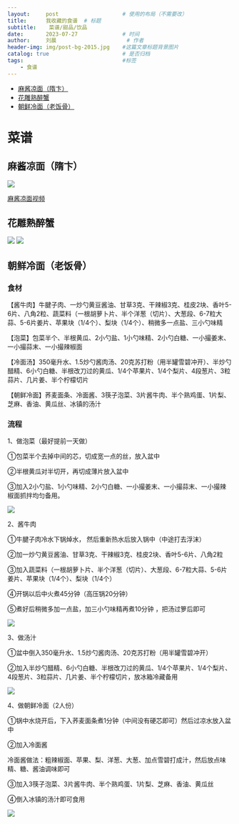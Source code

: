 ```yaml
---
layout:     post   				    # 使用的布局（不需要改）
title:      我收藏的食谱	# 标题 
subtitle:    菜谱/甜品/饮品
date:       2023-07-27 				# 时间
author:     刘晨 						# 作者
header-img: img/post-bg-2015.jpg 	#这篇文章标题背景图片
catalog: true 						# 是否归档
tags:								#标签
    - 食谱
---
```


- [麻酱凉面（隋卞）](#麻酱凉面隋卞)
- [花雕熟醉蟹](#花雕熟醉蟹)
- [朝鲜冷面（老饭骨）](#朝鲜冷面老饭骨)

# 菜谱

## 麻酱凉面（隋卞）

![](https://liuchenmaths-1256826619.cos.ap-nanjing.myqcloud.com/PicGo/202307270817396.png)

[麻酱凉面视频](https://www.bilibili.com/video/BV1vW4y1S7z8/?spm_id_from=333.880.my_history.page.click)

## 花雕熟醉蟹

![](https://liuchenmaths-1256826619.cos.ap-nanjing.myqcloud.com/PicGo/202307270823329.png)
![](https://liuchenmaths-1256826619.cos.ap-nanjing.myqcloud.com/PicGo/202307270824400.png)


## 朝鲜冷面（老饭骨）
### 食材
【酱牛肉】牛腱子肉、一炒勺黄豆酱油、甘草3克、干辣椒3克、桂皮2块、香叶5-6片、八角2粒、蔬菜料（一根胡萝卜片、半个洋葱（切片）、大葱段、6-7粒大蒜、5-6片姜片、苹果块（1/4个）、梨块（1/4个）、稍微多一点盐、三小勺味精

【泡菜】包菜半个、半根黄瓜、2小勺盐、1小勺味精、2小勺白糖、一小撮姜末、一小撮蒜末、一小撮辣椒面

【冷面汤】350毫升水、1.5炒勺酱肉汤、20克苏打粉（用半罐雪碧冲开）、半炒勺醋精、6小勺白糖、半根改刀过的黄瓜、1/4个苹果片、1/4个梨片、4段葱片、3粒蒜片、几片姜、半个柠檬切片

【朝鲜冷面】荞麦面条、冷面酱、3筷子泡菜、3片酱牛肉、半个熟鸡蛋、1片梨、芝麻、香油、黄瓜丝、冰镇的汤汁

### 流程

1、做泡菜（最好提前一天做）

①包菜半个去掉中间的芯，切成宽一点的丝，放入盆中

②半根黄瓜对半切开，再切成薄片放入盆中

③加入2小勺盐、1小勺味精、2小勺白糖、一小撮姜末、一小撮蒜末、一小撮辣椒面抓拌均匀备用。

![](https://liuchenmaths-1256826619.cos.ap-nanjing.myqcloud.com/PicGo/202307270830239.png)


2、酱牛肉



①牛腱子肉冷水下锅焯水， 然后重新热水后放入锅中（中途打去浮沫）

②加一炒勺黄豆酱油、甘草3克、干辣椒3克、桂皮2块、香叶5-6片、八角2粒

③加入蔬菜料（一根胡萝卜片、半个洋葱（切片）、大葱段、6-7粒大蒜、5-6片姜片、苹果块（1/4个）、梨块（1/4个）

④开锅以后中火煮45分钟（高压锅20分钟）

⑤煮好后稍微多加一点盐，加三小勺味精再煮10分钟 ，把汤过箩后即可

![](https://liuchenmaths-1256826619.cos.ap-nanjing.myqcloud.com/PicGo/202307270831062.png)

3、做汤汁

①盆中倒入350毫升水、1.5炒勺酱肉汤、20克苏打粉（用半罐雪碧冲开）


②加入半炒勺醋精、6小勺白糖、半根改刀过的黄瓜、1/4个苹果片、1/4个梨片、4段葱片、3粒蒜片、几片姜、半个柠檬切片，放冰箱冷藏备用

![](https://liuchenmaths-1256826619.cos.ap-nanjing.myqcloud.com/PicGo/202307270831910.png)

4、做朝鲜冷面（2人份）

①锅中水烧开后，下入荞麦面条煮1分钟（中间没有硬芯即可）然后过凉水放入盆中

②加入冷面酱

冷面酱做法：粗辣椒面、苹果、梨、洋葱、大葱、加点雪碧打成汁，然后放点味精、糖、酱油调味即可

③加入3筷子泡菜、3片酱牛肉、半个熟鸡蛋、1片梨、芝麻、香油、黄瓜丝

④倒入冰镇的汤汁即可食用

![](https://liuchenmaths-1256826619.cos.ap-nanjing.myqcloud.com/PicGo/202307270832107.png)